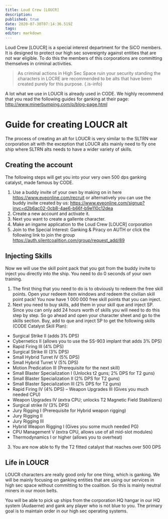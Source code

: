 ```yaml
---
title: Loud Crew [LOUCR]
description: 
published: true
date: 2020-07-30T07:14:36.519Z
tags: 
editor: markdown
---
```


Loud Crew [LOUCR] is a special interest department for the SiCO members. It is designed to protect our high sec sovereignty against entities that are not war eligible. To do this the members of this corporations are committing themselves in criminal activities.

> As criminal actions in High Sec Space ruin your security standing the characters in LOCRE are recommended to be alts that have been created purely for this purpose.
{.is-info}

A lot what we use in LOUCR is already used in CODE. We highly recommend that you read the following guides for ganking at their page: http://www.minerbumping.com/p/blog-page.html

# Guide for creating LOUCR alt
The process of creating an alt for LOUCR is very similar to the SLTRN war corporation alt with the exception that LOUCR alts mainly need to fly one ship where SLTRN alts needs to have a wider variety of skills.

## Creating the account
The following steps will get you into your very own 500 dps ganking catalyst, made famous by CODE.


1. Use a buddy invite of your own by making on in here https://www.eveonline.com/recruit or alternatively you can use the buddy invite created by us: https://www.eveonline.com/signup?invc=d2b6ac02-0cb8-4ae6-b66f-b9e110c12dea
1. Create a new account and activate it.
1. Next you want to create a gallente character.
1. Make an ingame application to the Loud Crew [LOUCR] corporation
1. Join to the Special Interest: Ganking & Piracy on AUTH or click the following link to join the group https://auth.silentcoalition.com/group/request_add/89

## Injecting Skills
Now we will use the skill point pack that you got from the buddy invite to inject you directly into the ship. You need to do 0 seconds of your own training.

1. The first thing that you need to do is to obviously to redeem the free skill points. Open your redeem item windows and redeem the civilian skill point pack! You now have 1 000 000 free skill points that you can inject. 
1. Next you need to buy skills, add them in your skill que and inject SP. Since you can only add 24 hours worth of skills you will need to do this step by step. So go ahead and open your character sheet and go to the skills section. Buy, add to que and inject SP to get the following skills (CODE Catalyst Skill Plan):

- Surgical Strike II (adds 3% DPS)
- Cybernetics II (allows you to use the SS-903 implant that adds 3% DPS)
- Rapid Firing III (4% DPS)
- Surgical Strike III (3% DPS)
- Small Hybrid Turret IV (5% DPS)
- Small Hybrid Turret V (5% DPS)
- Motion Predication III (Prerequisite for the next skill)
- Small Blaster Specialization I (Unlocks t2 guns; 2% DPS for T2 guns)
- Small Blaster Specialization II (2% DPS for T2 guns)
- Small Blaster Specialization III (2% DPS for T2 guns)
- Rapid Firing IV (4% DPS) – Weapon Upgrades III (Gives you much needed CPU)
- Weapon Upgrades IV (extra CPU; unlocks T2 Magnetic Field Stabilizers)
- Surgical strike IV (3% DPS)
- Jury Rigging I (Prerequisite for Hybrid weapon rigging)
- Jury Rigging II
- Jury Rigging III
- Hybrid Weapon Rigging I (Gives you some much needed PG)
- CPU Management V (extra CPU, allows use of all mid-slot modules)
- Thermodynamics I or higher (allows you to overheat)

3. You are now able to fly the T2 fitted catalyst that reaches over 500 DPS

## Life in LOUCR
LOUCR characters are really good only for one thing, which is ganking. We will be mainly focusing on ganking entities that are using our services in high sec space without committing to the coalition. So this is mainly neutral miners in our moon belts.

You will be able to pick up ships from the corporation HQ hangar in our HQ system (Audaerne) and gank any player who is not blue to you. The primary goal is to maintain order in our high sec operating systems.
